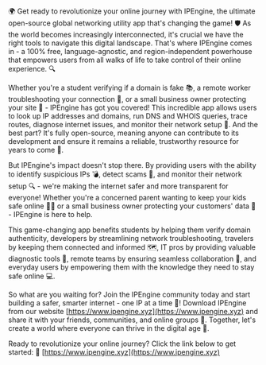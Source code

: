 🌍 Get ready to revolutionize your online journey with IPEngine, the ultimate open-source global networking utility app that's changing the game! 🛡️ As the world becomes increasingly interconnected, it's crucial we have the right tools to navigate this digital landscape. That's where IPEngine comes in - a 100% free, language-agnostic, and region-independent powerhouse that empowers users from all walks of life to take control of their online experience. 🔍

Whether you're a student verifying if a domain is fake 📚, a remote worker troubleshooting your connection 🏢, or a small business owner protecting your site 💼 - IPEngine has got you covered! This incredible app allows users to look up IP addresses and domains, run DNS and WHOIS queries, trace routes, diagnose internet issues, and monitor their network setup 🔧. And the best part? It's fully open-source, meaning anyone can contribute to its development and ensure it remains a reliable, trustworthy resource for years to come 🤝.

But IPEngine's impact doesn't stop there. By providing users with the ability to identify suspicious IPs 💣, detect scams 🚨, and monitor their network setup 🔍 - we're making the internet safer and more transparent for everyone! Whether you're a concerned parent wanting to keep your kids safe online 👧🏽 or a small business owner protecting your customers' data 💸 - IPEngine is here to help.

This game-changing app benefits students by helping them verify domain authenticity, developers by streamlining network troubleshooting, travelers by keeping them connected and informed 🗺️, IT pros by providing valuable diagnostic tools 🔧, remote teams by ensuring seamless collaboration 👥, and everyday users by empowering them with the knowledge they need to stay safe online 💻.

So what are you waiting for? Join the IPEngine community today and start building a safer, smarter internet - one IP at a time 🚀! Download IPEngine from our website [https://www.ipengine.xyz](https://www.ipengine.xyz) and share it with your friends, communities, and online groups 💬. Together, let's create a world where everyone can thrive in the digital age 🌟.

Ready to revolutionize your online journey? Click the link below to get started: 🔗 [https://www.ipengine.xyz](https://www.ipengine.xyz)